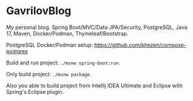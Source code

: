 # GavrilovBlog
My personal blog. Spring Boot/MVC/Data JPA/Security, PostgreSQL, Java 17, Maven, Docker/Podman, Thymeleaf/Bootstrap.

PostgreSQL Docker/Podman setup: https://github.com/khezen/compose-postgres

Build and run project: ```./mvnw spring-boot:run```.

Only build project: ```./mvnw package```.

Also you able to build project from Intellij IDEA Ultimate and Eclipse with Spring's Eclipse plugin.
